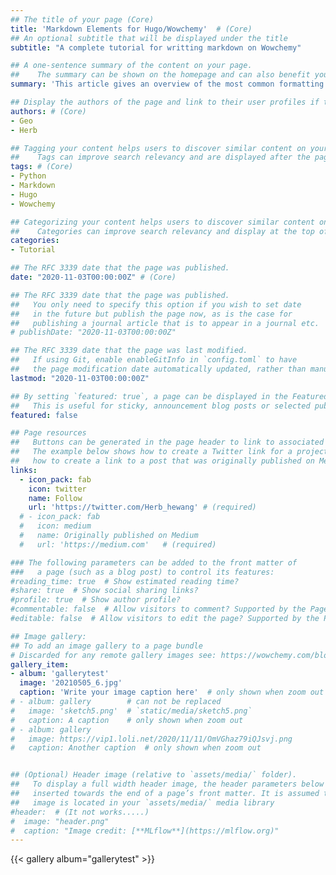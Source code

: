 ```yaml
---
## The title of your page (Core)
title: 'Markdown Elements for Hugo/Wowchemy'  # (Core)
## An optional subtitle that will be displayed under the title
subtitle: "A complete tutorial for writting markdown on Wowchemy"

## A one-sentence summary of the content on your page. 
##    The summary can be shown on the homepage and can also benefit your search engine ranking.
summary: 'This article gives an overview of the most common formatting options, including features that are exclusive to Wowchemy.' # (Core)

## Display the authors of the page and link to their user profiles if they exist.
authors: # (Core)
- Geo
- Herb

## Tagging your content helps users to discover similar content on your site. 
##    Tags can improve search relevancy and are displayed after the page content and also in the Tag Cloud widget.
tags: # (Core)
- Python
- Markdown
- Hugo
- Wowchemy

## Categorizing your content helps users to discover similar content on your site. 
##    Categories can improve search relevancy and display at the top of a page alongside a page’s metadata.
categories:
- Tutorial

## The RFC 3339 date that the page was published. 
date: "2020-11-03T00:00:00Z" # (Core)

## The RFC 3339 date that the page was published. 
##   You only need to specify this option if you wish to set date 
##   in the future but publish the page now, as is the case for 
##   publishing a journal article that is to appear in a journal etc.
# publishDate: "2020-11-03T00:00:00Z"

## The RFC 3339 date that the page was last modified. 
##   If using Git, enable enableGitInfo in `config.toml` to have 
##   the page modification date automatically updated, rather than manually specifying lastmod.
lastmod: "2020-11-03T00:00:00Z"

## By setting `featured: true`, a page can be displayed in the Featured widget. 
##   This is useful for sticky, announcement blog posts or selected publications etc.
featured: false   

## Page resources
##   Buttons can be generated in the page header to link to associated resources.
##   The example below shows how to create a Twitter link for a project and 
##   how to create a link to a post that was originally published on Medium:
links:
  - icon_pack: fab
    icon: twitter
    name: Follow
    url: 'https://twitter.com/Herb_hewang' # (required)
  # - icon_pack: fab
  #   icon: medium
  #   name: Originally published on Medium
  #   url: 'https://medium.com'   # (required)

### The following parameters can be added to the front matter of 
###   a page (such as a blog post) to control its features:
#reading_time: true  # Show estimated reading time?
#share: true  # Show social sharing links?
#profile: true  # Show author profile?
#commentable: false  # Allow visitors to comment? Supported by the Page, Post, and Docs content types.
#editable: false  # Allow visitors to edit the page? Supported by the Page, Post, and Docs content types.    

## Image gallery:
## To add an image gallery to a page bundle
# Discarded for any remote gallery images see: https://wowchemy.com/blog/v5.1.0/#apply-breaking-changes
gallery_item:  
- album: 'gallerytest'
  image: '20210505_6.jpg'
  caption: 'Write your image caption here'  # only shown when zoom out
# - album: gallery        # can not be replaced
#   image: 'sketch5.png'  # `static/media/sketch5.png`
#   caption: A caption    # only shown when zoom out
# - album: gallery
#   image: https://vip1.loli.net/2020/11/11/OmVGhaz79iQJsvj.png
#   caption: Another caption  # only shown when zoom out


## (Optional) Header image (relative to `assets/media/` folder).
##   To display a full width header image, the header parameters below can be 
##   inserted towards the end of a page’s front matter. It is assumed that the 
##   image is located in your `assets/media/` media library
#header:  # (It not works.....)
#  image: "header.png"
#  caption: "Image credit: [**MLflow**](https://mlflow.org)"
---
```


{{< gallery album="gallerytest" >}}
